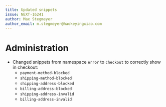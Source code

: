 ```yaml
---
title: Updated snippets
issue: NEXT-16241
author: Max Stegmeyer
author_email: m.stegmeyer@haokeyingxiao.com
---
```

# Administration
* Changed snippets from namespace `error` to `checkout` to correctly show in checkout:
  * `payment-method-blocked`
  * `shipping-method-blocked`
  * `shipping-address-blocked`
  * `billing-address-blocked`
  * `shipping-address-invalid`
  * `billing-address-invalid`
